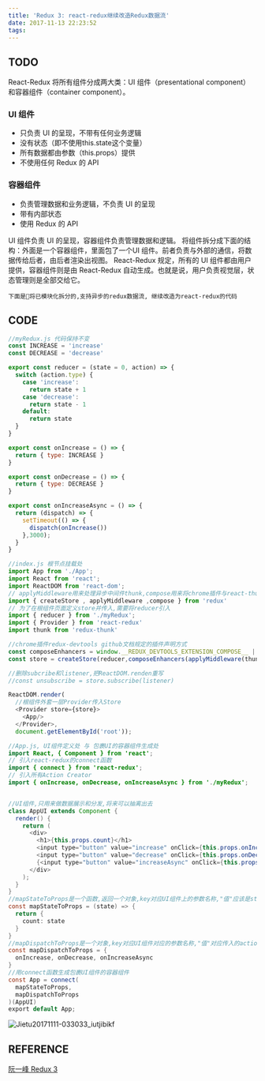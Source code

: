 ```yaml
---
title: 'Redux 3: react-redux继续改造Redux数据流'
date: 2017-11-13 22:23:52
tags:
---
```

## TODO
React-Redux 将所有组件分成两大类：UI 组件（presentational component）和容器组件（container component）。
### UI 组件
- 只负责 UI 的呈现，不带有任何业务逻辑
- 没有状态（即不使用this.state这个变量）
- 所有数据都由参数（this.props）提供
- 不使用任何 Redux 的 API
### 容器组件
- 负责管理数据和业务逻辑，不负责 UI 的呈现
- 带有内部状态
- 使用 Redux 的 API

UI 组件负责 UI 的呈现，容器组件负责管理数据和逻辑。
将组件拆分成下面的结构：外面是一个容器组件，里面包了一个UI 组件。前者负责与外部的通信，将数据传给后者，由后者渲染出视图。
React-Redux 规定，所有的 UI 组件都由用户提供，容器组件则是由 React-Redux 自动生成。也就是说，用户负责视觉层，状态管理则是全部交给它。

`下面是将已模块化拆分的,支持异步的redux数据流, 继续改造为react-redux的代码`
## CODE
``` javascript
//myRedux.js 代码保持不变
const INCREASE = 'increase'
const DECREASE = 'decrease'

export const reducer = (state = 0, action) => {
  switch (action.type) {
    case 'increase':
      return state + 1
    case 'decrease':
      return state - 1
    default:
      return state
  }
}

export const onIncrease = () => {
  return { type: INCREASE }
}

export const onDecrease = () => {
  return { type: DECREASE }
}

export const onIncreaseAsync = () => {
  return (dispatch) => {
    setTimeout(() => {
      dispatch(onIncrease())
    },3000);
  }
}
```

``` javascript
//index.js 根节点挂载处
import App from './App';
import React from 'react';
import ReactDOM from 'react-dom';
// applyMiddleware用来处理异步中间件thunk,compose用来将chrome插件与react-thunk按固定顺序连接起来
import { createStore , applyMiddleware ,compose } from 'redux'
// 为了在根组件页面定义store并传入,需要将reducer引入
import { reducer } from './myRedux';
import { Provider } from 'react-redux'
import thunk from 'redux-thunk'

//chrome插件redux-devtools github文档规定的插件声明方式
const composeEnhancers = window.__REDUX_DEVTOOLS_EXTENSION_COMPOSE__ || compose;
const store = createStore(reducer,composeEnhancers(applyMiddleware(thunk)))

//删除subcribe和listener,把ReactDOM.renden重写
//const unsubscribe = store.subscribe(listener)

ReactDOM.render(
  //根组件外套一层Provider传入Store
  <Provider store={store}>
    <App/>
  </Provider>,
  document.getElementById('root'));

```

``` java
//App.js, UI组件定义处 与 包裹UI的容器组件生成处
import React, { Component } from 'react';
// 引入react-redux的connect函数
import { connect } from 'react-redux';
// 引入所有Action Creator
import { onIncrease, onDecrease, onIncreaseAsync } from './myRedux';


//UI组件,只用来做数据展示和分发,将来可以抽离出去
class AppUI extends Component {
  render() {
    return (
      <div>
        <h1>{this.props.count}</h1>
        <input type="button" value="increase" onClick={this.props.onIncrease} />
        <input type="button" value="decrease" onClick={this.props.onDecrease} />
        {<input type="button" value="increaseAsync" onClick={this.props.onIncreaseAsync} />}
      </div>
    );
  }
}
//mapStateToProps是一个函数,返回一个对象,key对应UI组件上的参数名称,"值"应该是state或算出state的方法的调用
const mapStateToProps = (state) => {
  return {
    count: state
  }
}
//mapDispatchToProps是一个对象,key对应UI组件对应的参数名称,"值"对应传入的actionCreater
const mapDispatchToProps = {
  onIncrease, onDecrease, onIncreaseAsync
}
//用connect函数生成包裹UI组件的容器组件
const App = connect(
  mapStateToProps,
  mapDispatchToProps
)(AppUI)
export default App;

```
![Jietu20171111-033033_iutjibikf](https://i.loli.net/2017/11/13/5a099fedeaa9e.png)
## REFERENCE
[阮一峰 Redux 3](http://www.ruanyifeng.com/blog/2016/09/redux_tutorial_part_three_react-redux.html)
